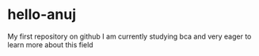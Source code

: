 # hello-anuj
My first repository on github
I am currently studying bca and very eager to learn more about this field
